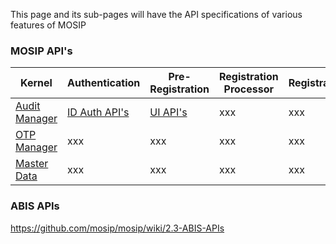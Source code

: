 This page and its sub-pages will have the API specifications of various features of MOSIP

### MOSIP API's
Kernel | Authentication | Pre-Registration | Registration Processor | Registration
-------|----------------|------------------|------------------------|-------------
[Audit Manager](https://github.com/mosip/mosip/wiki/2.1-Audit-Manager) | [ID Auth API's](https://github.com/mosip/mosip/wiki/2.4-ID-Authentication-APIs) | [UI API's](https://github.com/mosip/mosip/wiki/2.7-Pre-Registration-UI-APIs) | xxx | xxx
[OTP Manager](https://github.com/mosip/mosip/wiki/2.2-OTP-Manager) | xxx | xxx | xxx | xxx | xxx
[Master Data](https://github.com/mosip/mosip/wiki/2.3-Master-data-APIs) | xxx | xxx | xxx | xxx | xxx

### ABIS APIs

https://github.com/mosip/mosip/wiki/2.3-ABIS-APIs
